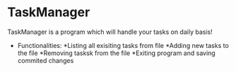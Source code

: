 # TaskManager
TaskManager is a program which will handle your tasks on daily basis!

* Functionalities:
  *Listing all exisiting tasks from file
  *Adding new tasks to the file
  *Removing tasksk from the file
  *Exiting program and saving commited changes
